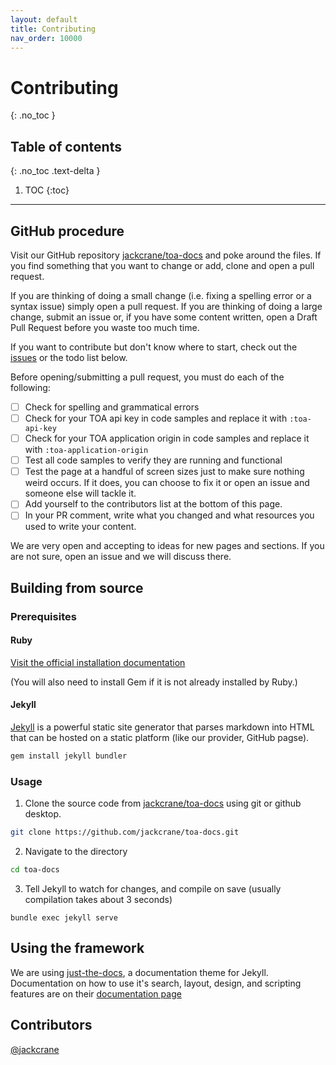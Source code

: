 ```yaml
---
layout: default
title: Contributing
nav_order: 10000
---
```


<style>
.main-content .task-list-item {
  /* Code samples were getting messed up because of the flexbox design. Because we are using a remote theme, there is little we can do about this. */
  display:block;
}
</style>

# Contributing
{: .no_toc }

## Table of contents
{: .no_toc .text-delta }

1. TOC
{:toc}

---

## GitHub procedure

Visit our GitHub repository [jackcrane/toa-docs](https://github.com/jackcrane/toa-docs) and poke around the files. If you find something that you want to change or add, clone and open a pull request. 

If you are thinking of doing a small change (i.e. fixing a spelling error or a syntax issue) simply open a pull request. If you are thinking of doing a large change, submit an issue or, if you have some content written, open a Draft Pull Request before you waste too much time. 

If you want to contribute but don't know where to start, check out the [issues](https://github.com/jackcrane/toa-docs/issues) or the todo list below.

Before opening/submitting a pull request, you must do each of the following:
- [ ] Check for spelling and grammatical errors
- [ ] Check for your TOA api key in code samples and replace it with `:toa-api-key`
- [ ] Check for your TOA application origin in code samples and replace it with `:toa-application-origin`
- [ ] Test all code samples to verify they are running and functional
- [ ] Test the page at a handful of screen sizes just to make sure nothing weird occurs. If it does, you can choose to fix it or open an issue and someone else will tackle it.
- [ ] Add yourself to the contributors list at the bottom of this page.
- [ ] In your PR comment, write what you changed and what resources you used to write your content.

We are very open and accepting to ideas for new pages and sections. If you are not sure, open an issue and we will discuss there.

## Building from source

### Prerequisites

#### Ruby

[Visit the official installation documentation](https://www.ruby-lang.org/en/documentation/installation/)

(You will also need to install Gem if it is not already installed by Ruby.)

#### Jekyll
[Jekyll](https://jekyllrb.com/docs/) is a powerful static site generator that parses markdown into HTML that can be hosted on a static platform (like our provider, GitHub pagse).

```bash
gem install jekyll bundler
```

### Usage

1. Clone the source code from [jackcrane/toa-docs](https://github.com/jackcrane/toa-docs) using git or github desktop.
```bash
git clone https://github.com/jackcrane/toa-docs.git
```

2. Navigate to the directory
```bash
cd toa-docs
```

3. Tell Jekyll to watch for changes, and compile on save (usually compilation takes about 3 seconds)
```
bundle exec jekyll serve
```

## Using the framework

We are using [just-the-docs](https://github.com/pmarsceill/just-the-docs), a documentation theme for Jekyll. Documentation on how to use it's search, layout, design, and scripting features are on their [documentation page](https://pmarsceill.github.io/just-the-docs/)

## Contributors

[@jackcrane](https://github.com/jackcrane)